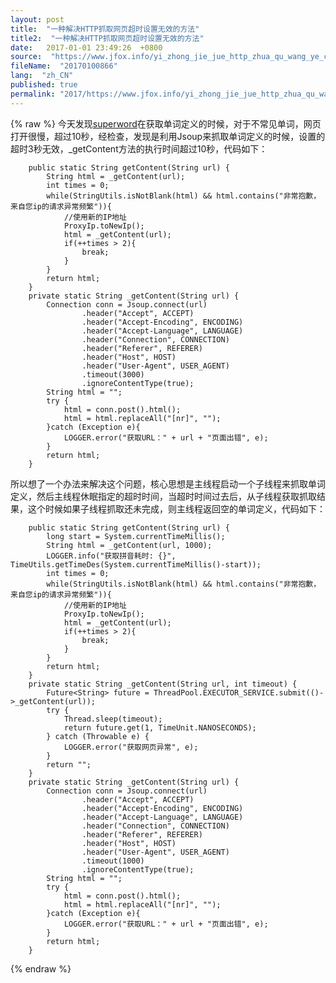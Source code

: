 ```yaml
---
layout: post
title:  "一种解决HTTP抓取网页超时设置无效的方法"
title2:  "一种解决HTTP抓取网页超时设置无效的方法"
date:   2017-01-01 23:49:26  +0800
source:  "https://www.jfox.info/yi_zhong_jie_jue_http_zhua_qu_wang_ye_chao_shi_she_zhi_wu_xiao_de_fang_fa.html"
fileName:  "20170100866"
lang:  "zh_CN"
published: true
permalink: "2017/https://www.jfox.info/yi_zhong_jie_jue_http_zhua_qu_wang_ye_chao_shi_she_zhi_wu_xiao_de_fang_fa.html"
---
```

{% raw %}
今天发现[superword](https://www.jfox.info/go.php?url=https://github.com/ysc/superword)在获取单词定义的时候，对于不常见单词，网页打开很慢，超过10秒，经检查，发现是利用Jsoup来抓取单词定义的时候，设置的超时3秒无效，_getContent方法的执行时间超过10秒，代码如下：

        public static String getContent(String url) {
            String html = _getContent(url);
            int times = 0;
            while(StringUtils.isNotBlank(html) && html.contains("非常抱歉，来自您ip的请求异常频繁")){
                //使用新的IP地址
                ProxyIp.toNewIp();
                html = _getContent(url);
                if(++times > 2){
                    break;
                }
            }
            return html;
        }
        private static String _getContent(String url) {
            Connection conn = Jsoup.connect(url)
                    .header("Accept", ACCEPT)
                    .header("Accept-Encoding", ENCODING)
                    .header("Accept-Language", LANGUAGE)
                    .header("Connection", CONNECTION)
                    .header("Referer", REFERER)
                    .header("Host", HOST)
                    .header("User-Agent", USER_AGENT)
                    .timeout(3000)
                    .ignoreContentType(true);
            String html = "";
            try {
                html = conn.post().html();
                html = html.replaceAll("[nr]", "");
            }catch (Exception e){
                LOGGER.error("获取URL：" + url + "页面出错", e);
            }
            return html;
        }

所以想了一个办法来解决这个问题，核心思想是主线程启动一个子线程来抓取单词定义，然后主线程休眠指定的超时时间，当超时时间过去后，从子线程获取抓取结果，这个时候如果子线程抓取还未完成，则主线程返回空的单词定义，代码如下：

        public static String getContent(String url) {
            long start = System.currentTimeMillis();
            String html = _getContent(url, 1000);
            LOGGER.info("获取拼音耗时: {}", TimeUtils.getTimeDes(System.currentTimeMillis()-start));
            int times = 0;
            while(StringUtils.isNotBlank(html) && html.contains("非常抱歉，来自您ip的请求异常频繁")){
                //使用新的IP地址
                ProxyIp.toNewIp();
                html = _getContent(url);
                if(++times > 2){
                    break;
                }
            }
            return html;
        }
        private static String _getContent(String url, int timeout) {
            Future<String> future = ThreadPool.EXECUTOR_SERVICE.submit(()->_getContent(url));
            try {
                Thread.sleep(timeout);
                return future.get(1, TimeUnit.NANOSECONDS);
            } catch (Throwable e) {
                LOGGER.error("获取网页异常", e);
            }
            return "";
        }
        private static String _getContent(String url) {
            Connection conn = Jsoup.connect(url)
                    .header("Accept", ACCEPT)
                    .header("Accept-Encoding", ENCODING)
                    .header("Accept-Language", LANGUAGE)
                    .header("Connection", CONNECTION)
                    .header("Referer", REFERER)
                    .header("Host", HOST)
                    .header("User-Agent", USER_AGENT)
                    .timeout(1000)
                    .ignoreContentType(true);
            String html = "";
            try {
                html = conn.post().html();
                html = html.replaceAll("[nr]", "");
            }catch (Exception e){
                LOGGER.error("获取URL：" + url + "页面出错", e);
            }
            return html;
        }
{% endraw %}
